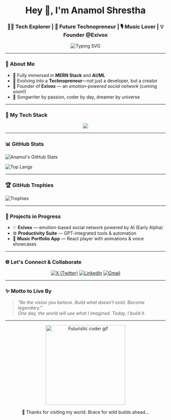 <!-- anamolshrestha-41 | GitHub Profile README -->

<h1 align="center">Hey 👋, I'm Anamol Shrestha</h1>
<h3 align="center">👨‍💻 Tech Explorer | 🚀 Future Technopreneur | 🎙️ Music Lover | 💡 Founder @Exivox</h3>

<p align="center">
  <img src="https://readme-typing-svg.herokuapp.com/?font=Fira+Code&size=22&pause=1000&color=22F7EB&center=true&vCenter=true&width=500&lines=Dreaming+Big+%7C+Building+Bigger…;Coding+My+Way+to+Innovation;Future+Founder+%40+Exivox+%F0%9F%9A%80;Turning+Emotions+into+Products" alt="Typing SVG" />
</p>

---

### 🧠 About Me

- 🌱 Fully immersed in **MERN Stack** and **AI/ML**
- 🧩 Evolving into a **Technopreneur**—not just a developer, but a creator
- 🚀 Founder of **Exivox** — an *emotion-powered social network* (coming soon!)
- 🎵 Songwriter by passion, coder by day, dreamer by universe

---

### 💎 My Tech Stack

<p align="center">
  <img src="https://skillicons.dev/icons?i=html,css,js,react,nodejs,express,mongodb,python,git,github,vscode" />
</p>

---

### 📊 GitHub Stats

![Anamol's GitHub Stats](https://github-readme-stats.vercel.app/api?username=anamolshrestha-41&show_icons=true&theme=radical&hide_border=true)

![Top Langs](https://github-readme-stats.vercel.app/api/top-langs/?username=anamolshrestha-41&layout=compact&theme=radical&hide_border=true)

---

### 🏆 GitHub Trophies

![Trophies](https://github-profile-trophy.vercel.app/?username=anamolshrestha-41&theme=radical&no-frame=true&margin-w=15)

---


### 🚀 Projects in Progress

- ✨ **Exivox** — emotion-based social network powered by AI (Early Alpha)
- ⚙️ **Productivity Suite** — GPT-integrated tools & automation
- 🎵 **Music Portfolio App** — React player with animations & voice showcases

---

### 🌐 Let's Connect & Collaborate

<p align="center">
  <a href="https://twitter.com/anamolshrestha_1" target="_blank"><img src="https://img.shields.io/badge/X-000000?style=for-the-badge&logo=twitter&logoColor=white" alt="X (Twitter)" /></a>
  <a href="https://linkedin.com/in/anamolshrestha" target="_blank"><img src="https://img.shields.io/badge/LinkedIn-0A66C2?style=for-the-badge&logo=linkedin&logoColor=white" alt="LinkedIn" /></a>
  <a href="mailto:anamolofficial01@gmail.com" target="_blank"><img src="https://img.shields.io/badge/Gmail-D14836?style=for-the-badge&logo=gmail&logoColor=white" alt="Gmail" /></a>
</p>

---

### ✨ Motto to Live By

> _"Be the vision you believe. Build what doesn’t exist. Become legendary."_  
> _One day, the world will use what I imagined. Today, I build it._

---

<p align="center">
  <img src="https://media.giphy.com/media/UqZ2zObLFyzfi/giphy.gif" width="250" alt="Futuristic coder gif" />
</p>

<p align="center">🚀 Thanks for visiting my world. Brace for wild builds ahead…</p>
